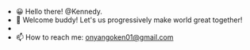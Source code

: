 - 😀  Hello there! @Kennedy.
- 👏 Welcome buddy! Let's us progressively make world great together!
- 
- 📫 How to reach me:
                  onyangoken01@gmail.com

<!---
Kennedy826/Kennedy826 is a ✨ special ✨ repository because its `README.md` (this file) appears on your GitHub profile.
You can click the Preview link to take a look at your changes.
--->
